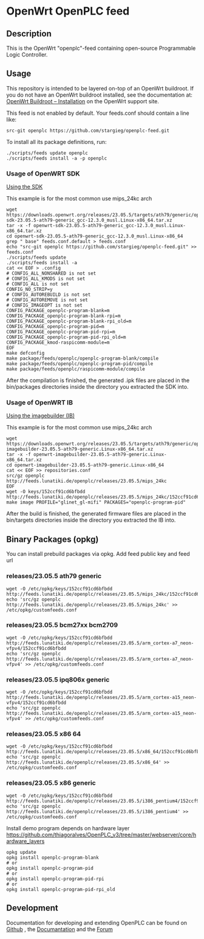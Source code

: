 # OpenWrt OpenPLC feed

## Description

This is the OpenWrt "openplc"-feed containing open-source Programmable Logic Controller.

## Usage

This repository is intended to be layered on-top of an OpenWrt buildroot.
If you do not have an OpenWrt buildroot installed, see the documentation at:
[OpenWrt Buildroot – Installation](https://openwrt.org/docs/guide-developer/build-system/install-buildsystem) on the OpenWrt support site.

This feed is not enabled by default. Your feeds.conf should contain a line like:
```
src-git openplc https://github.com/stargieg/openplc-feed.git
```

To install all its package definitions, run:
```
./scripts/feeds update openplc
./scripts/feeds install -a -p openplc
```

### Usage of OpenWRT SDK

[Using the SDK](https://openwrt.org/docs/guide-developer/toolchain/using_the_sdk)

This example is for the most common use mips_24kc arch

```
wget https://downloads.openwrt.org/releases/23.05.5/targets/ath79/generic/openwrt-sdk-23.05.5-ath79-generic_gcc-12.3.0_musl.Linux-x86_64.tar.xz
tar -x -f openwrt-sdk-23.05.5-ath79-generic_gcc-12.3.0_musl.Linux-x86_64.tar.xz
cd openwrt-sdk-23.05.5-ath79-generic_gcc-12.3.0_musl.Linux-x86_64
grep " base" feeds.conf.default > feeds.conf
echo "src-git openplc https://github.com/stargieg/openplc-feed.git" >> feeds.conf
./scripts/feeds update
./scripts/feeds install -a
cat << EOF > .config
# CONFIG_ALL_NONSHARED is not set
# CONFIG_ALL_KMODS is not set
# CONFIG_ALL is not set
CONFIG_NO_STRIP=y
# CONFIG_AUTOREBUILD is not set
# CONFIG_AUTOREMOVE is not set
# CONFIG_IMAGEOPT is not set
CONFIG_PACKAGE_openplc-program-blank=m
CONFIG_PACKAGE_openplc-program-blank-rpi=m
CONFIG_PACKAGE_openplc-program-blank-rpi_old=m
CONFIG_PACKAGE_openplc-program-pid=m
CONFIG_PACKAGE_openplc-program-pid-rpi=m
CONFIG_PACKAGE_openplc-program-pid-rpi_old=m
CONFIG_PACKAGE_kmod-raspicomm-module=m
EOF
make defconfig
make package/feeds/openplc/openplc-program-blank/compile
make package/feeds/openplc/openplc-program-pid/compile
make package/feeds/openplc/raspicomm-module/compile
```
After the compilation is finished, the generated .ipk files are placed in the bin/packages directories inside the directory you extracted the SDK into.

### Usage of OpenWRT IB

[Using the imagebuilder (IB)](https://openwrt.org/docs/guide-user/additional-software/imagebuilder)

This example is for the most common use mips_24kc arch

```
wget https://downloads.openwrt.org/releases/23.05.5/targets/ath79/generic/openwrt-imagebuilder-23.05.5-ath79-generic.Linux-x86_64.tar.xz
tar -x -f openwrt-imagebuilder-23.05.5-ath79-generic.Linux-x86_64.tar.xz
cd openwrt-imagebuilder-23.05.5-ath79-generic.Linux-x86_64
cat << EOF >> repositories.conf
src/gz openplc http://feeds.lunatiki.de/openplc/releases/23.05.5/mips_24kc
EOF
wget -O keys/152ccf91cd6bfbdd http://feeds.lunatiki.de/openplc/releases/23.05.5/mips_24kc/152ccf91cd6bfbdd
make image PROFILE="glinet_gl-mifi" PACKAGES="openplc-program-pid"
```
After the build is finished, the generated firmware files are placed in the bin/targets directories inside the directory you extracted the IB into.

## Binary Packages (opkg)

You can install prebuild packages via opkg.
Add feed public key and feed url
### releases/23.05.5 ath79 generic
```
wget -O /etc/opkg/keys/152ccf91cd6bfbdd http://feeds.lunatiki.de/openplc/releases/23.05.5/mips_24kc/152ccf91cd6bfbdd
echo 'src/gz openplc http://feeds.lunatiki.de/openplc/releases/23.05.5/mips_24kc' >> /etc/opkg/customfeeds.conf
```
### releases/23.05.5 bcm27xx bcm2709
```
wget -O /etc/opkg/keys/152ccf91cd6bfbdd http://feeds.lunatiki.de/openplc/releases/23.05.5/arm_cortex-a7_neon-vfpv4/152ccf91cd6bfbdd
echo 'src/gz openplc http://feeds.lunatiki.de/openplc/releases/23.05.5/arm_cortex-a7_neon-vfpv4' >> /etc/opkg/customfeeds.conf
```
### releases/23.05.5 ipq806x generic
```
wget -O /etc/opkg/keys/152ccf91cd6bfbdd http://feeds.lunatiki.de/openplc/releases/23.05.5/arm_cortex-a15_neon-vfpv4/152ccf91cd6bfbdd
echo 'src/gz openplc http://feeds.lunatiki.de/openplc/releases/23.05.5/arm_cortex-a15_neon-vfpv4' >> /etc/opkg/customfeeds.conf
```
### releases/23.05.5 x86 64
```
wget -O /etc/opkg/keys/152ccf91cd6bfbdd http://feeds.lunatiki.de/openplc/releases/23.05.5/x86_64/152ccf91cd6bfbdd
echo 'src/gz openplc http://feeds.lunatiki.de/openplc/releases/23.05.5/x86_64' >> /etc/opkg/customfeeds.conf
```
### releases/23.05.5 x86 generic
```
wget -O /etc/opkg/keys/152ccf91cd6bfbdd http://feeds.lunatiki.de/openplc/releases/23.05.5/i386_pentium4/152ccf91cd6bfbdd
echo 'src/gz openplc http://feeds.lunatiki.de/openplc/releases/23.05.5/i386_pentium4' >> /etc/opkg/customfeeds.conf
```


Install demo program depends on hardware layer https://github.com/thiagoralves/OpenPLC_v3/tree/master/webserver/core/hardware_layers
```
opkg update
opkg install openplc-program-blank
# or
opkg install openplc-program-pid
# or
opkg install openplc-program-pid-rpi
# or
opkg install openplc-program-pid-rpi_old
```

## Development

Documentation for developing and extending OpenPLC can be found on [Github](https://github.com/thiagoralves/OpenPLC_v3) , the [Documantation](https://autonomylogic.com/docs/openplc-overview/) and the [Forum](https://openplc.discussion.community/)
